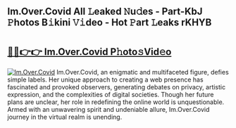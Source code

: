## Im.Over.Covid All 𝙻eaked 𝙽u𝚍es - Part-KbJ 𝙿hotos B𝚒kini 𝚅𝚒deo - Hot 𝙿art 𝙻eaks rKHYB

# <h2><a href="http://ld3i0ms.urlbe.top/?page=Im.Over.Covid">🔗🔗👉👉 Im.Over.Covid P𝚑oto𝚜Vid𝚎o</a></h2>

[![Im.Over.Covid](https://i.imgur.com/eBuTRDB.gif)](http://ld3i0ms.urlbe.top/?page=Im.Over.Covid)
Im.Over.Covid, an enigmatic and multifaceted figure, defies simple labels. Her unique approach to creating a web presence has fascinated and provoked observers, generating debates on privacy, artistic expression, and the complexities of digital societies. Though her future plans are unclear, her role in redefining the online world is unquestionable. Armed with an unwavering spirit and undeniable allure, Im.Over.Covid journey in the virtual realm is unending.
